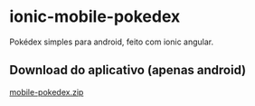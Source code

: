 # ionic-mobile-pokedex
Pokédex simples para android, feito com ionic angular.

## Download do aplicativo (apenas android)

[mobile-pokedex.zip](https://github.com/luczz1/ionic-mobile-pokedex/files/10048395/mobile-pokedex.zip)
